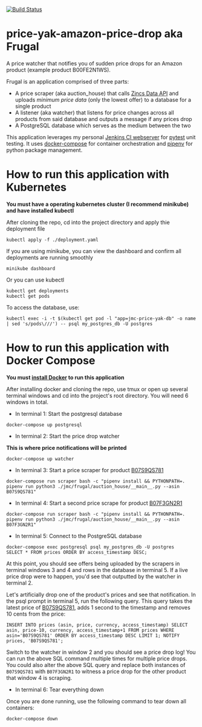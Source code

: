[![Build Status](http://jenkins.jmorgancusick.com/buildStatus/icon?job=jmorgancusick%2Fprice-yak-amazon-price-drop%2Fmaster)](http://jenkins.jmorgancusick.com/job/jmorgancusick/job/price-yak-amazon-price-drop/job/master/)

# price-yak-amazon-price-drop aka Frugal
A price watcher that notifies you of sudden price drops for an Amazon product (example product B00FE2N1WS).

Frugal is an application comprised of three parts:

* A price scraper (aka auction_house) that calls [Zincs Data API](https://docs.zincapi.com/#product-offers) and uploads _minimum price data_ (only the lowest offer) to a database for a single product
* A listener (aka watcher) that listens for price changes across all products from said database and outputs a message if any prices drop
* A PostgreSQL database which serves as the medium between the two

This application leverages my personal [Jenkins CI webserver](http://jenkins.jmorgancusick.com) for [pytest](https://docs.pytest.org/en/latest/) unit testing. It uses [docker-compose](https://docs.docker.com/compose/) for container orchestration and [pipenv](https://docs.pipenv.org/en/latest/) for python package management.

# How to run this application with Kubernetes

**You must have a operating kubernetes cluster (I recommend minikube) and have installed kubectl**

After cloning the repo, cd into the project directory and apply thie deployment file

~~~
kubectl apply -f ./deployment.yaml
~~~

If you are using minikube, you can view the dashboard and confirm all deployments are running smoothly

~~~
minikube dashboard
~~~

Or you can use kubectl

~~~
kubectl get deployments
kubectl get pods
~~~

To access the database, use:

~~~
kubectl exec -i -t $(kubectl get pod -l "app=jmc-price-yak-db" -o name | sed 's/pods\///') -- psql my_postgres_db -U postgres
~~~


# How to run this application with Docker Compose

**You must [install Docker](https://docs.docker.com/install/) to run this application**

After installing docker and cloning the repo, use tmux or open up several terminal windows and cd into the project's root directory. You will need 6 windows in total.

* In terminal 1: Start the postgresql database

~~~
docker-compose up postgresql
~~~

* In terminal 2: Start the price drop watcher

**This is where price notifications will be printed**

~~~
docker-compose up watcher
~~~

* In terminal 3: Start a price scraper for product [B07S9QS781](https://www.amazon.com/-/dp/B07S9QS781)

~~~
docker-compose run scraper bash -c "pipenv install && PYTHONPATH=. pipenv run python3 ./jmc/frugal/auction_house/__main__.py --asin B07S9QS781"
~~~

* In terminal 4: Start a second price scrape for product [B07F3GN2R1](https://www.amazon.com/-/dp/B07F3GN2R1)

~~~
docker-compose run scraper bash -c "pipenv install && PYTHONPATH=. pipenv run python3 ./jmc/frugal/auction_house/__main__.py --asin B07F3GN2R1"
~~~

* In terminal 5: Connect to the PostgreSQL database

~~~
docker-compose exec postgresql psql my_postgres_db -U postgres
SELECT * FROM prices ORDER BY access_timestamp DESC;
~~~

At this point, you should see offers being uploaded by the scrapers in terminal windows 3 and 4 and rows in the database in terminal 5. If a live price drop were to happen, you'd see that outputted by the watcher in terminal 2. 

Let's artificially drop one of the product's prices and see that notification. In the psql prompt in terminal 5, run the following query. This query takes the latest price of [B07S9QS781](https://www.amazon.com/-/dp/B07S9QS781), adds 1 second to the timestamp and removes 10 cents from the price:

~~~
INSERT INTO prices (asin, price, currency, access_timestamp) SELECT asin, price-10, currency, access_timestamp+1 FROM prices WHERE asin='B07S9QS781' ORDER BY access_timestamp DESC LIMIT 1; NOTIFY prices, 'B07S9QS781';
~~~

Switch to the watcher in window 2 and you should see a price drop log! You can run the above SQL command multiple times for multiple price drops. You could also alter the above SQL query and replace both instances of ```B07S9QS781``` with ```B07F3GN2R1``` to witness a price drop for the other product that window 4 is scraping.

* In terminal 6: Tear everything down

Once you are done running, use the following command to tear down all containers:

~~~
docker-compose down
~~~
